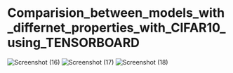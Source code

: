 # Comparision_between_models_with_differnet_properties_with_CIFAR10_using_TENSORBOARD

![Screenshot (16)](https://user-images.githubusercontent.com/69727541/174790877-d58759cc-0bf1-4e4b-8704-0965c7ab39b7.png)
![Screenshot (17)](https://user-images.githubusercontent.com/69727541/174790897-2362f603-947d-499d-95f5-cb5d90037c3a.png)
![Screenshot (18)](https://user-images.githubusercontent.com/69727541/174790901-6227dac1-f970-43a2-9002-8cde54daccf7.png)
